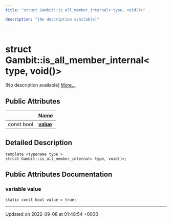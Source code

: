 ```yaml
---
title: "struct Gambit::is_all_member_internal< type, void()>"

description: "[No description available]"

---
```


# struct Gambit::is_all_member_internal< type, void()>



[No description available] [More...](#detailed-description)

## Public Attributes

|                | Name           |
| -------------- | -------------- |
| const bool | **[value](/documentation/code/classes/structgambit_1_1is__all__member__internal_3_01type_00_01void_07_08_4/#variable-gambitis-all-member-internal-type-void-value)**  |

## Detailed Description

```
template <typename type >
struct Gambit::is_all_member_internal< type, void()>;
```

## Public Attributes Documentation

### variable value

```
static const bool value = true;
```


-------------------------------

Updated on 2022-09-08 at 01:48:54 +0000